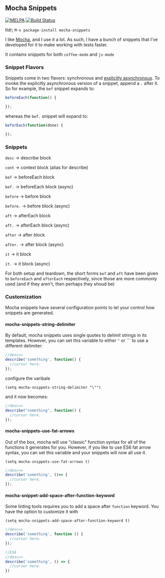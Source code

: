 ## Mocha Snippets
[![MELPA](https://melpa.org/packages/mocha-snippets-badge.svg)](http://melpa.milkbox.net/#/mocha-snippets)
[![Build Status](https://travis-ci.org/cowboyd/mocha-snippets.el.png?branch=master)](https://travis-ci.org/cowboyd/mocha-snippets.el)



tldr; `M-x package-install mocha-snippets`

I like [Mocha][1], and I use it a lot. As such, I have a bunch of
snippets that I've developed for it to make working with tests faster.

It contains snippets for both `coffee-mode` and `js-mode`

### Snippet Flavors

Snippets come in two flavors: synchronous and
[explicitly asynchronous][2]. To invoke the explicitly asynchronous
version of a snippet, append a `.` after it. So for example, the `bef` snippet expands to:

```javascript
beforeEach(function() {

});
```

whereas the `bef.` snippet will expand to:

``` javascript
beforEach(function(done) {

});
```

### Snippets

`desc` -> describe block

`cont` -> context block (alias for describe)

`bef` -> beforeEach block

`bef.` -> beforeEach block (async)

`before` -> before block

`before.` -> before block (async)

`aft` -> afterEach block

`aft.` -> afterEach block (async)

`after` -> after block

`after.` -> after block (async)

`it` -> it block

`it.` -> it block (async)

For both setup and teardown, the short forms `bef` and `aft` have
been given to `beforeEach` and `afterEach` respectively, since
those are more commonly used (and if they aren't, then perhaps they
shoud be)

### Customization

Mocha snippets have several configuration points to let your control
how snippets are generated.

#### mocha-snippets-string-delimiter

By default, mocha snippets uses single quotes to delimit strings in
its templates. However, you can set this variable to either `"` or
`\`` to use a different delimiter:

``` javascript
//desc=>
describe('something', function() {
  //cursor here.
});
```

configure the varibale

``` emacs-lisp
(setq mocha-snippets-string-delimiter "\"")
```

and it now becomes:
``` javascript
//desc=>
describe("something", function() {
  //cursor here.
});
```

#### mocha-snippets-use-fat-arrows

Out of the box, mocha will use "classic" function syntax for all of
the functions it generates for you. However, if you like to use ES6
fat arrow syntax, you can set this variable and your snippets will now
all use it.

``` emacs-lisp
(setq mocha-snippets-use-fat-arrows t)
```

``` javascript
//desc=>
describe('something', ()=> {
  //cursor here.
});
```

#### mocha-snippet-add-space-after-function-keyword

Some linting tools requires you to add a space after `function`
keyword. You have the option to customize it with

``` emacs-lisp
(setq mocha-snippets-add-space-after-function-keyword t)
```

``` javascript
//desc=>
describe('something', function () {
  //cursor here.
});
```

``` javascript
//ES6
//desc=>
describe('something', () => {
  //cursor here.
})
```


[1]: https://mochajs.org
[2]: https://mochajs.org/#asynchronous-code
